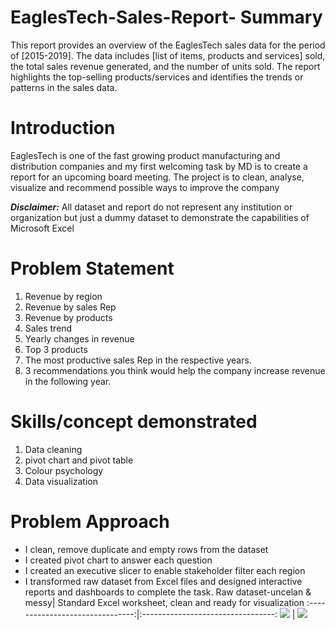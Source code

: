 # EaglesTech-Sales-Report- Summary
This report provides an overview of the EaglesTech sales data for the period of [2015-2019]. The data includes [list of items, products and services] sold, the total sales revenue generated, and the number of units sold. The report highlights the top-selling products/services and identifies the trends or patterns in the sales data. 
# Introduction
EaglesTech is one of the fast growing product manufacturing and distribution companies and my first welcoming task by MD is to
create a report for an upcoming board meeting. The project is to clean, analyse, visualize and recommend possible ways to improve the company

**_Disclaimer:_** All dataset and report do not represent any institution or organization but just a dummy dataset to demonstrate the capabilities of Microsoft Excel
# Problem Statement
1. Revenue by region
2. Revenue by sales Rep
3. Revenue by products
4. Sales trend
5. Yearly changes in revenue
6. Top 3 products
7. The most productive sales Rep in the respective years.
8. 3 recommendations you think would help the company increase revenue in the following year.

# Skills/concept demonstrated
1. Data cleaning
2. pivot chart and pivot table
3. Colour psychology
4. Data visualization
# Problem Approach
- I clean, remove duplicate and empty rows from the dataset
- I created pivot chart to answer each question
- I created an executive slicer to enable stakeholder filter each  region
- I transformed raw dataset from Excel files and designed interactive reports and dashboards to complete the task.
Raw dataset-uncelan & messy| Standard Excel worksheet, clean and ready for visualization
  :-------------------------------:|:---------------------------------:
  ![](MMale.PNG)                    |         ![](FFemale.PNG)
